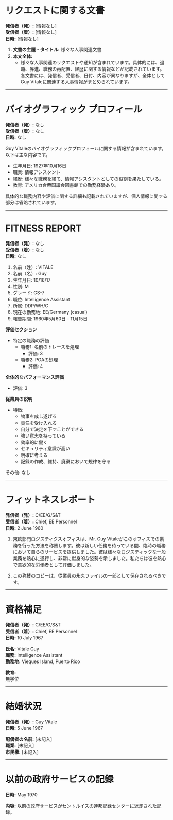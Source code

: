 # リクエストに関する文書

**発信者（発）:** [情報なし]  
**受信者（着）:** [情報なし]  
**日時:** [情報なし]  

1. **文書の主題・タイトル:** 様々な人事関連文書
2. **本文全体:**
   - 様々な人事関連のリクエストや通知が含まれています。具体的には、退職、昇進、職務の再配置、経歴に関する情報などが記載されています。各文書には、発信者、受信者、日付、内容が異なりますが、全体としてGuy Vitaleに関連する人事情報がまとめられています。

---

# バイオグラフィック プロフィール

**発信者（発）:** なし  
**受信者（着）:** なし  
**日時:** なし  

Guy Vitaleのバイオグラフィックプロフィールに関する情報が含まれています。以下は主な内容です。

- 生年月日: 1927年10月16日
- 職業: 情報アシスタント
- 経歴: 様々な職務を経て、情報アシスタントとしての役割を果たしている。
- 教育: アメリカ合衆国議会図書館での勤務経験あり。

具体的な職務内容や評価に関する詳細も記載されていますが、個人情報に関する部分は省略されています。

---

# FITNESS REPORT

**発信者（発）:** なし  
**受信者（着）:** なし  
**日時:** なし  

1. 名前（姓）: VITALE  
2. 名前（名）: Guy  
3. 生年月日: 10/16/17  
4. 性別: M  
5. グレード: GS-7  
6. 職位: Intelligence Assistant  
7. 所属: DDP/WH/C  
8. 現在の勤務地: EE/Germany (casual)  
9. 報告期間: 1960年5月60日 - 11月15日  

**評価セクション**  
- 特定の職務の評価  
  - 職務1: 名前のトレースを処理  
    - 評価: 3  
  - 職務2: POAの処理  
    - 評価: 4  

**全体的なパフォーマンス評価**  
- 評価: 3  

**従業員の説明**  
- 特徴:  
  - 物事を成し遂げる  
  - 責任を受け入れる  
  - 自分で決定を下すことができる  
  - 強い意志を持っている  
  - 効率的に働く  
  - セキュリティ意識が高い  
  - 明確に考える  
  - 記録の作成、維持、廃棄において規律を守る  

その他: なし  

---

# フィットネスレポート

**発信者（発）:** C/EE/G/S&T  
**受信者（着）:** Chief, EE Personnel  
**日時:** 2 June 1960  

1. 東欧部門ロジスティクスオフィスは、Mr. Guy Vitaleがこのオフィスでの業務を行った方法を称賛します。彼は新しい任務を待っている間、臨時の職務において自らのサービスを提供しました。彼は様々なロジスティックな一般業務を熱心に遂行し、非常に献身的な姿勢を示しました。私たちは彼を熱心で意欲的な労働者として評価しました。

2. この称賛のコピーは、従業員の永久ファイルの一部として保存されるべきです。

---

# 資格補足

**発信者（発）:** C/EE/G/S&T  
**受信者（着）:** Chief, EE Personnel  
**日時:** 10 July 1967  

**氏名:** Vitale Guy  
**職務:** Intelligence Assistant  
**勤務地:** Vieques Island, Puerto Rico  

**教育:**  
無学位  

---

# 結婚状況

**発信者（発）:** Guy Vitale  
**日時:** 5 June 1967  

**配偶者の名前:** [未記入]  
**職業:** [未記入]  
**市民権:** [未記入]  

---

# 以前の政府サービスの記録

**日時:** May 1970  

**内容:** 以前の政府サービスがセントルイスの連邦記録センターに返却された記録。